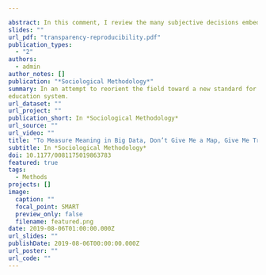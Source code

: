 ```yaml
---

abstract: In this comment, I review the many subjective decisions embedded in cultural cartography to reframe the strength of computational methods in terms of transparency and replicability, not statistical objectivity. In an attempt to reorient the field toward a new standard for measuring meaning in big data, one based on transparency and replicability, I propose five guidelines to evaluate any text-analysis project.
slides: ""
url_pdf: "transparency-reproducibility.pdf"
publication_types:
  - "2"
authors:
  - admin
author_notes: []
publication: "*Sociological Methodology*"
summary: In an attempt to reorient the field toward a new standard for measuring meaning in big data, one based on transparency and replicability, I propose five guidelines to evaluate any text-analysis project. 
education system. 
url_dataset: ""
url_project: ""
publication_short: In *Sociological Methodology*
url_source: ""
url_video: ""
title: "To Measure Meaning in Big Data, Don’t Give Me a Map, Give Me Transparency and Reproducibility"
subtitle: In *Sociological Methodology*
doi: 10.1177/0081175019863783
featured: true
tags:
  - Methods
projects: []
image:
  caption: ""
  focal_point: SMART
  preview_only: false
  filename: featured.png
date: 2019-08-06T01:00:00.000Z
url_slides: ""
publishDate: 2019-08-06T00:00:00.000Z
url_poster: ""
url_code: ""
---
```


